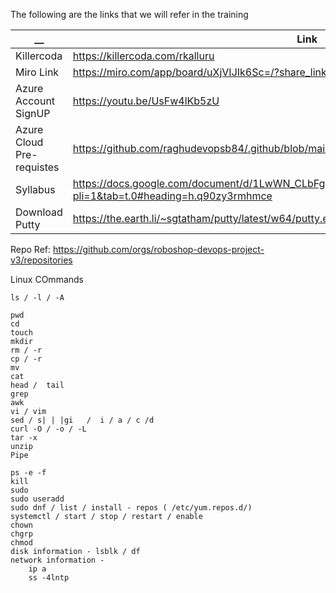 The following are the links that we will refer in the training 

| __  | Link | Comments |
| ------------- | ------------- | ------------- |
| Killercoda | https://killercoda.com/rkalluru |  |
| Miro Link | https://miro.com/app/board/uXjVIJIk6Sc=/?share_link_id=961784020 | |
| Azure Account SignUP | https://youtu.be/UsFw4lKb5zU | |
| Azure Cloud Pre-requistes | https://github.com/raghudevopsb84/.github/blob/main/create-vm-in-azure.md | |
| Syllabus | https://docs.google.com/document/d/1LwWN_CLbFgclXy69k68c0vlxUoXQqnEnrlF_mBT_pY4/edit?pli=1&tab=t.0#heading=h.q90zy3rmhmce | |
| Download Putty | https://the.earth.li/~sgtatham/putty/latest/w64/putty.exe | |


Repo Ref: https://github.com/orgs/roboshop-devops-project-v3/repositories

Linux COmmands
```
ls / -l / -A 

pwd 
cd 
touch 
mkdir 
rm / -r 
cp / -r 
mv 
cat 
head /  tail 
grep 
awk 
vi / vim 
sed / s| | |gi   /  i / a / c /d 
curl -O / -o / -L 
tar -x 
unzip 
Pipe

ps -e -f 
kill 
sudo 
sudo useradd 
sudo dnf / list / install - repos ( /etc/yum.repos.d/)
systemctl / start / stop / restart / enable 
chown 
chgrp
chmod
disk information - lsblk / df 
network information -
    ip a
    ss -4lntp
```

